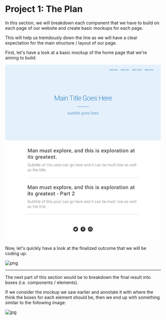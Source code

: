 # Project 1: The Plan

In this section, we will breakdown each component that we have to build on each page of our website and create basic mockups for each page. 

This will help us tremdously down the line as we will have a clear expectation for the main structure / layout of our page.

First, let's have a look at a basic mockup of the home page that we're aiming to build:

![](/assets/blog_00_home_mockup.jpg)

Now, let's quickly have a look at the finalized outcome that we will be coding up:

![png](https://cl.ly/130W2J1C3g3L/blog_01_home.png "final_result_1")

----

The next part of this section would be to breakdown the final result into boxes (i.e. components / elements).

If we consider the mockup we saw earlier and annotate it with where the think the boxes for each element should be, then we end up with something similar to the following image:

![jpg](https://cl.ly/3q0r2b0q3k3i/download/blog_00_home_mockup.jpg)